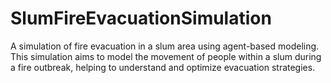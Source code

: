 # SlumFireEvacuationSimulation
A simulation of fire evacuation in a slum area using agent-based modeling. This simulation aims to model the movement of people within a slum during a fire outbreak, helping to understand and optimize evacuation strategies.
